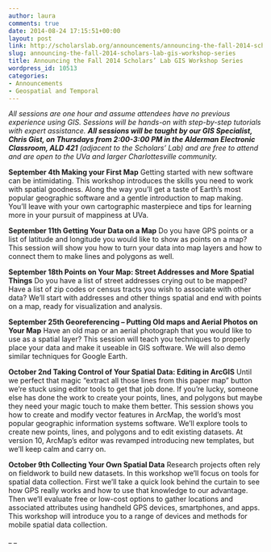 ```yaml
---
author: laura
comments: true
date: 2014-08-24 17:15:51+00:00
layout: post
link: http://scholarslab.org/announcements/announcing-the-fall-2014-scholars-lab-gis-workshop-series/
slug: announcing-the-fall-2014-scholars-lab-gis-workshop-series
title: Announcing the Fall 2014 Scholars’ Lab GIS Workshop Series
wordpress_id: 10513
categories:
- Announcements
- Geospatial and Temporal
---
```


_All sessions are one hour and assume attendees have no previous experience using GIS. Sessions will be hands-on with step-by-step tutorials with expert assistance. **All sessions will be taught by our GIS Specialist, Chris Gist, on Thursdays from 2:00-3:00 PM in the Alderman Electronic Classroom, ALD 421** (adjacent to the Scholars’ Lab) and are free to attend and are open to the UVa and larger Charlottesville community._

**September 4th
Making your First Map**
Getting started with new software can be intimidating. This workshop introduces the skills you need to work with spatial goodness. Along the way you’ll get a taste of Earth’s most popular geographic software and a gentle introduction to map making. You’ll leave with your own cartographic masterpiece and tips for learning more in your pursuit of mappiness at UVa.

**September 11th
Getting Your Data on a Map**
Do you have GPS points or a list of latitude and longitude you would like to show as points on a map? This session will show you how to turn your data into map layers and how to connect them to make lines and polygons as well.

**September 18th
Points on Your Map: Street Addresses and More Spatial Things**
Do you have a list of street addresses crying out to be mapped? Have a list of zip codes or census tracts you wish to associate with other data? We’ll start with addresses and other things spatial and end with points on a map, ready for visualization and analysis.

**September 25th
Georeferencing – Putting Old maps and Aerial Photos on Your Map**
Have an old map or an aerial photograph that you would like to use as a spatial layer? This session will teach you techniques to properly place your data and make it useable in GIS software. We will also demo similar techniques for Google Earth.

**October 2nd
Taking Control of Your Spatial Data: Editing in ArcGIS**
Until we perfect that magic “extract all those lines from this paper map” button we’re stuck using editor tools to get that job done. If you’re lucky, someone else has done the work to create your points, lines, and polygons but maybe they need your magic touch to make them better. This session shows you how to create and modify vector features in ArcMap, the world’s most popular geographic information systems software. We’ll explore tools to create new points, lines, and polygons and to edit existing datasets. At version 10, ArcMap’s editor was revamped introducing new templates, but we’ll keep calm and carry on.

**October 9th
Collecting Your Own Spatial Data**
Research projects often rely on fieldwork to build new datasets. In this workshop we’ll focus on tools for spatial data collection. First we’ll take a quick look behind the curtain to see how GPS really works and how to use that knowledge to our advantage. Then we’ll evaluate free or low-cost options to gather locations and associated attributes using handheld GPS devices, smartphones, and apps. This workshop will introduce you to a range of devices and methods for mobile spatial data collection.

_ _


